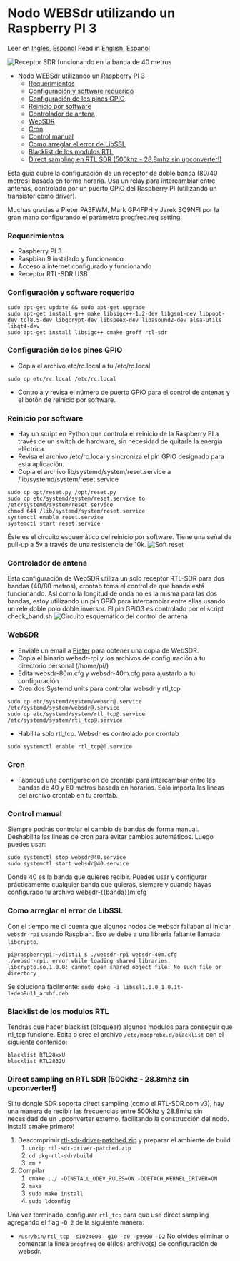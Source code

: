 # Nodo WEBSdr utilizando un Raspberry PI 3
Leer en [Inglés](README.md), [Español](README.es.md)
Read in [English](README.md), [Español](README.es.md)

![Receptor SDR funcionando en la banda de 40 metros](https://github.com/reynico/raspberry-websdr/raw/master/sdr-40m.jpg)


- [Nodo WEBSdr utilizando un Raspberry PI 3](#nodo-websdr-utilizando-un-raspberry-pi-3)
    - [Requerimientos](#requerimientos)
    - [Configuración y software requerido](#configuraci%c3%b3n-y-software-requerido)
    - [Configuración de los pines GPIO](#configuraci%c3%b3n-de-los-pines-gpio)
    - [Reinicio por software](#reinicio-por-software)
    - [Controlador de antena](#controlador-de-antena)
    - [WebSDR](#websdr)
    - [Cron](#cron)
    - [Control manual](#control-manual)
    - [Como arreglar el error de LibSSL](#como-arreglar-el-error-de-libssl)
    - [Blacklist de los modulos RTL](#blacklist-de-los-modulos-rtl)
    - [Direct sampling en RTL SDR (500khz - 28.8mhz sin upconverter!)](#direct-sampling-en-rtl-sdr-500khz---288mhz-sin-upconverter)

Esta guía cubre la configuración de un receptor de doble banda (80/40 metros) basada en forma horaria. Usa un relay para intercambiar entre antenas, controlado por un puerto GPiO del Raspberry PI (utilizando un transistor como driver).

Muchas gracias a Pieter PA3FWM, Mark GP4FPH y Jarek SQ9NFI por la gran mano configurando el parámetro progfreq.req setting.

### Requerimientos
- Raspberry PI 3
- Raspbian 9 instalado y funcionando
- Acceso a internet configurado y funcionando
- Receptor RTL-SDR USB

### Configuración y software requerido
```
sudo apt-get update && sudo apt-get upgrade
sudo apt-get install g++ make libsigc++-1.2-dev libgsm1-dev libpopt-dev tcl8.5-dev libgcrypt-dev libspeex-dev libasound2-dev alsa-utils libqt4-dev
sudo apt-get install libsigc++ cmake groff rtl-sdr
```

### Configuración de los pines GPIO
- Copia el archivo etc/rc.local a tu /etc/rc.local
```
sudo cp etc/rc.local /etc/rc.local
```
- Controla y revisa el número de puerto GPiO para el control de antenas y el botón de reinicio por software.

### Reinicio por software
- Hay un script en Python que controla el reinicio de la Raspberry PI a través de un switch de hardware, sin necesidad de quitarle la energía eléctrica.
- Revisa el archivo /etc/rc.local y sincroniza el pin GPiO designado para esta aplicación.
- Copia el archivo lib/systemd/system/reset.service a /lib/systemd/system/reset.service
```
sudo cp opt/reset.py /opt/reset.py
sudo cp etc/systemd/system/reset.service to /etc/systemd/system/reset.service
chmod 644 /lib/systemd/system/reset.service
systemctl enable reset.service
systemctl start reset.service
```
Éste es el circuito esquemático del reinicio por software. Tiene una señal de pull-up a 5v a través de una resistencia de 10k.
![Soft reset](https://github.com/reynico/raspberry-websdr/raw/master/gpio_soft_reset.png)

### Controlador de antena
Esta configuración de WebSDR utiliza un solo receptor RTL-SDR para dos bandas (40/80 metros), crontab toma el control de que banda está funcionando. Así como la longitud de onda no es la misma para las dos bandas, estoy utilizando un pin GPiO para intercambiar entre ellas usando un relé doble polo doble inversor. El pin GPiO3 es controlado por el script check_band.sh
![Circuito esquemático del control de antena](https://github.com/reynico/raspberry-websdr/raw/master/gpio_antenna_control_npn.png)

### WebSDR
- Enviale un email a [Pieter](http://websdr.org/) para obtener una copia de WebSDR.
- Copia el binario websdr-rpi y los archivos de configuración a tu directorio personal (/home/pi/)
- Edita websdr-80m.cfg y websdr-40m.cfg para ajustarlo a tu configuración
- Crea dos Systemd units para controlar websdr y rtl_tcp
```
sudo cp etc/systemd/system/websdr@.service /etc/systemd/system/websdr@.service
sudo cp etc/systemd/system/rtl_tcp@.service /etc/systemd/system/rtl_tcp@.service
```
- Habilita solo rtl_tcp. Websdr es controlado por crontab
```
sudo systemctl enable rtl_tcp@0.service
```

### Cron
- Fabriqué una configuración de crontabl para intercambiar entre las bandas de 40 y 80 metros basada en horarios. Sólo importa las lineas del archivo crontab en tu crontab.

### Control manual
Siempre podrás controlar el cambio de bandas de forma manual. Deshabilita las lineas de cron para evitar cambios automáticos. Luego puedes usar:
```
sudo systemctl stop websdr@40.service
sudo systemctl start websdr@40.service
```
Donde 40 es la banda que quieres recibir. Puedes usar y configurar prácticamente cualquier banda que quieras, siempre y cuando hayas configurado tu archivo websdr-{{banda}}m.cfg

### Como arreglar el error de LibSSL
Con el tiempo me di cuenta que algunos nodos de websdr fallaban al iniciar `websdr-rpi` usando Raspbian. Eso se debe a una libreria faltante llamada `libcrypto`.
```
pi@raspberrypi:~/dist11 $ ./websdr-rpi websdr-40m.cfg
./websdr-rpi: error while loading shared libraries: libcrypto.so.1.0.0: cannot open shared object file: No such file or directory
```
Se soluciona facilmente:
`sudo dpkg -i libssl1.0.0_1.0.1t-1+deb8u11_armhf.deb`

### Blacklist de los modulos RTL
Tendrás que hacer blacklist (bloquear) algunos modulos para conseguir que rtl_tcp funcione. Edita o crea el archivo `/etc/modprobe.d/blacklist` con el siguiente contenido:
```
blacklist RTL28xxU
blacklist RTL2832U
```

### Direct sampling en RTL SDR (500khz - 28.8mhz sin upconverter!)
Si tu dongle SDR soporta direct sampling (como el RTL-SDR.com v3), hay una manera de recibir las frecuencias entre 500khz y 28.8mhz sin necesidad de un upconverter externo, facilitando la construcción del nodo. Instalá cmake primero!

1. Descomprimir [rtl-sdr-driver-patched.zip](rtl-sdr-driver-patched.zip) y preparar el ambiente de build
   1. `unzip rtl-sdr-driver-patched.zip`
   2. `cd pkg-rtl-sdr/build`
   3. `rm *`
2. Compilar
   1. `cmake ../ -DINSTALL_UDEV_RULES=ON -DDETACH_KERNEL_DRIVER=ON`
   2. `make`
   3. `sudo make install`
   4. `sudo ldconfig`

Una vez terminado, configurar `rtl_tcp` para que use direct sampling agregando el flag `-D 2` de la siguiente manera:
* `/usr/bin/rtl_tcp -s1024000 -g10 -d0 -p9990 -D2`
No olvides eliminar o comentar la linea `progfreq` de el(los) archivo(s) de configuración de websdr.
